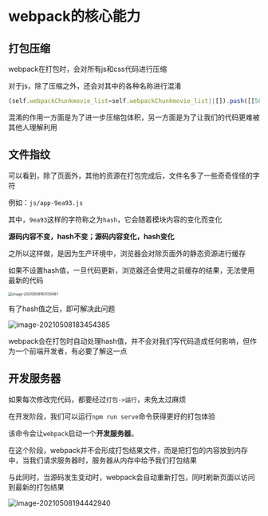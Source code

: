 # webpack的核心能力

## 打包压缩

webpack在打包时，会对所有js和css代码进行压缩

对于js，除了压缩之外，还会对其中的各种名称进行混淆

```js
(self.webpackChunkmovie_list=self.webpackChunkmovie_list||[]).push([[587],{3587:(r,t,n)=>{"use strict";n.r(t),n(5666),n(1539),n(8674),n(9600),n(1249),n(2222);var e=n(9755),a=n.n(e);var o;function i(r){o.html(r.map((function(r){return'<li>\n  <a href="'.concat(r.url,'" target="_blank">\n    <img src="').concat(r.cover,'" title="').concat(r.title,'">\n  </a>\n  <a href="').concat(r.url,'" target="_blank" class="').concat("qmUYQv1xlJhGMQKz-kfAp",'">').concat(r.title,'</a>\n  <p class="').concat("_3yV5wC-URYTUP0sPvaE0ZR",'">').concat(r.rate,"</p>\n  </li>")})).join(""))}o=a()("<ul>").addClass("_1fsrc5VinfYHBXCF1s58qS").appendTo("#app");var c=n(8138);const u=
```

混淆的作用一方面是为了进一步压缩包体积，另一方面是为了让我们的代码更难被其他人理解利用

## 文件指纹

可以看到，除了页面外，其他的资源在打包完成后，文件名多了一些奇奇怪怪的字符

例如：`js/app-9ea93.js`

其中，`9ea93`这样的字符称之为`hash`，它会随着模块内容的变化而变化

**源码内容不变，hash不变；源码内容变化，hash变化**

之所以这样做，是因为生产环境中，浏览器会对除页面外的静态资源进行缓存

如果不设置hash值，一旦代码更新，浏览器还会使用之前缓存的结果，无法使用最新的代码

<img src="http://mdrs.yuanjin.tech/img/20210508183135.png" alt="image-20210508183135487" style="zoom:50%;" />

有了hash值之后，即可解决此问题

![image-20210508183454385](http://mdrs.yuanjin.tech/img/20210508183454.png)

webpack会在打包时自动处理hash值，并不会对我们写代码造成任何影响，但作为一个前端开发者，有必要了解这一点



## 开发服务器

如果每次修改完代码，都要经过`打包->运行`，未免太过麻烦

在开发阶段，我们可以运行`npm run serve`命令获得更好的打包体验

该命令会让`webpack`启动一个**开发服务器**。

在这个阶段，webpack并不会形成打包结果文件，而是把打包的内容放到内存中，当我们请求服务器时，服务器从内存中给予我们打包结果

与此同时，当源码发生变动时，webpack会自动重新打包，同时刷新页面以访问到最新的打包结果

![image-20210508194442940](http://mdrs.yuanjin.tech/img/20210508194443.png)




